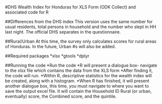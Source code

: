 #DHS Wealth Index for Honduras for XLS Form (ODK Collect) and associated code for R

##Differences from the DHS index
This version uses the same number for usual residents, total persons in household and the number who slept in HH last night. The official DHS separates in the questionnaire.

##Rural/Urban
At this time, the survey only calculates scores for rural areas of Honduras. In the future, Urban #s will also be added.

##Required packages
*xlsx
*gtools
*dplyr

##Running the code
*Run the code
*R will present a dialogue box- navigate to the xlsx file which contains the data from the XLS form
*After finding it, the code will run.
*Within R, descriptive statistics for the wealth index will be created, along with a histogram.
*When R has finished, it will present another dialogue box, this time, you must navigate to where you want to save the output excel file. It will contain the Household ID Rural (or urban, eventually) score, the Combined score, and the quintile.

